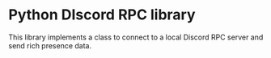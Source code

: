 # Python DIscord RPC library

This library implements a class to connect to a local Discord RPC server and send rich presence data.